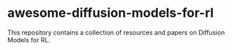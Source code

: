 # awesome-diffusion-models-for-rl
This repository contains a collection of resources and papers on Diffusion Models for RL.

